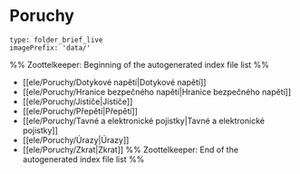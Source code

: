 # Poruchy
```ccard
type: folder_brief_live
imagePrefix: 'data/'
```
%% Zoottelkeeper: Beginning of the autogenerated index file list  %%
-  [[ele/Poruchy/Dotykové napětí|Dotykové napětí]]
-  [[ele/Poruchy/Hranice bezpečného napětí|Hranice bezpečného napětí]]
-  [[ele/Poruchy/Jističe|Jističe]]
-  [[ele/Poruchy/Přepětí|Přepětí]]
-  [[ele/Poruchy/Tavné a elektronické pojistky|Tavné a elektronické pojistky]]
-  [[ele/Poruchy/Úrazy|Úrazy]]
-  [[ele/Poruchy/Zkrat|Zkrat]]
%% Zoottelkeeper: End of the autogenerated index file list  %%
